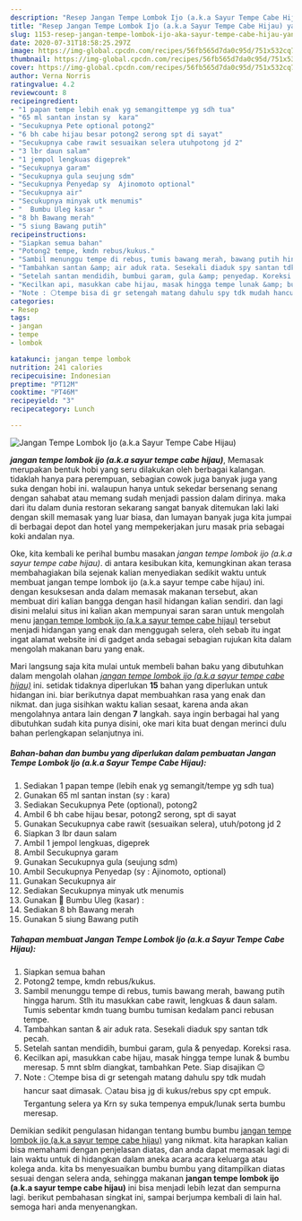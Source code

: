 ```yaml
---
description: "Resep Jangan Tempe Lombok Ijo (a.k.a Sayur Tempe Cabe Hijau) yang Lezat"
title: "Resep Jangan Tempe Lombok Ijo (a.k.a Sayur Tempe Cabe Hijau) yang Lezat"
slug: 1153-resep-jangan-tempe-lombok-ijo-aka-sayur-tempe-cabe-hijau-yang-lezat
date: 2020-07-31T18:58:25.297Z
image: https://img-global.cpcdn.com/recipes/56fb565d7da0c95d/751x532cq70/jangan-tempe-lombok-ijo-aka-sayur-tempe-cabe-hijau-foto-resep-utama.jpg
thumbnail: https://img-global.cpcdn.com/recipes/56fb565d7da0c95d/751x532cq70/jangan-tempe-lombok-ijo-aka-sayur-tempe-cabe-hijau-foto-resep-utama.jpg
cover: https://img-global.cpcdn.com/recipes/56fb565d7da0c95d/751x532cq70/jangan-tempe-lombok-ijo-aka-sayur-tempe-cabe-hijau-foto-resep-utama.jpg
author: Verna Norris
ratingvalue: 4.2
reviewcount: 8
recipeingredient:
- "1 papan tempe lebih enak yg semangittempe yg sdh tua"
- "65 ml santan instan sy  kara"
- "Secukupnya Pete optional potong2"
- "6 bh cabe hijau besar potong2 serong spt di sayat"
- "Secukupnya cabe rawit sesuaikan selera utuhpotong jd 2"
- "3 lbr daun salam"
- "1 jempol lengkuas digeprek"
- "Secukupnya garam"
- "Secukupnya gula seujung sdm"
- "Secukupnya Penyedap sy  Ajinomoto optional"
- "Secukupnya air"
- "Secukupnya minyak utk menumis"
- "  Bumbu Uleg kasar "
- "8 bh Bawang merah"
- "5 siung Bawang putih"
recipeinstructions:
- "Siapkan semua bahan"
- "Potong2 tempe, kmdn rebus/kukus."
- "Sambil menunggu tempe di rebus, tumis bawang merah, bawang putih hingga harum. Stlh itu masukkan cabe rawit, lengkuas &amp; daun salam. Tumis sebentar kmdn tuang bumbu tumisan kedalam panci rebusan tempe."
- "Tambahkan santan &amp; air aduk rata. Sesekali diaduk spy santan tdk pecah."
- "Setelah santan mendidih, bumbui garam, gula &amp; penyedap. Koreksi rasa."
- "Kecilkan api, masukkan cabe hijau, masak hingga tempe lunak &amp; bumbu meresap. 5 mnt sblm diangkat, tambahkan Pete. Siap disajikan 😉"
- "Note : ⚪tempe bisa di gr setengah matang dahulu spy tdk mudah hancur saat dimasak. ⚪atau bisa jg di kukus/rebus spy cpt empuk. Tergantung selera ya Krn sy suka tempenya empuk/lunak serta bumbu meresap."
categories:
- Resep
tags:
- jangan
- tempe
- lombok

katakunci: jangan tempe lombok 
nutrition: 241 calories
recipecuisine: Indonesian
preptime: "PT12M"
cooktime: "PT46M"
recipeyield: "3"
recipecategory: Lunch

---
```



![Jangan Tempe Lombok Ijo (a.k.a Sayur Tempe Cabe Hijau)](https://img-global.cpcdn.com/recipes/56fb565d7da0c95d/751x532cq70/jangan-tempe-lombok-ijo-aka-sayur-tempe-cabe-hijau-foto-resep-utama.jpg)

<b><i>jangan tempe lombok ijo (a.k.a sayur tempe cabe hijau)</i></b>, Memasak merupakan bentuk hobi yang seru dilakukan oleh berbagai kalangan. tidaklah hanya para perempuan, sebagian cowok juga banyak juga yang suka dengan hobi ini. walaupun hanya untuk sekedar bersenang senang dengan sahabat atau memang sudah menjadi passion dalam dirinya. maka dari itu dalam dunia restoran sekarang sangat banyak ditemukan laki laki dengan skill memasak yang luar biasa, dan lumayan banyak juga kita jumpai di berbagai depot dan hotel yang mempekerjakan juru masak pria sebagai koki andalan nya.



Oke, kita kembali ke perihal bumbu masakan <i>jangan tempe lombok ijo (a.k.a sayur tempe cabe hijau)</i>. di antara kesibukan kita, kemungkinan akan terasa membahagiakan bila sejenak kalian menyediakan sedikit waktu untuk membuat jangan tempe lombok ijo (a.k.a sayur tempe cabe hijau) ini. dengan kesuksesan anda dalam memasak makanan tersebut, akan membuat diri kalian bangga dengan hasil hidangan kalian sendiri. dan lagi disini melalui situs ini kalian akan mempunyai saran saran untuk mengolah menu <u>jangan tempe lombok ijo (a.k.a sayur tempe cabe hijau)</u> tersebut menjadi hidangan yang enak dan menggugah selera, oleh sebab itu ingat ingat alamat website ini di gadget anda sebagai sebagian rujukan kita dalam mengolah makanan baru yang enak.


Mari langsung saja kita mulai untuk membeli bahan baku yang dibutuhkan dalam mengolah olahan <u><i>jangan tempe lombok ijo (a.k.a sayur tempe cabe hijau)</i></u> ini. setidak tidaknya diperlukan <b>15</b> bahan yang diperlukan untuk hidangan ini. biar berikutnya dapat membuahkan rasa yang enak dan nikmat. dan juga sisihkan waktu kalian sesaat, karena anda akan mengolahnya antara lain dengan <b>7</b> langkah. saya ingin berbagai hal yang dibutuhkan sudah kita punya disini, oke mari kita buat dengan merinci dulu bahan perlengkapan selanjutnya ini.

<!--inarticleads1-->

##### Bahan-bahan dan bumbu yang diperlukan dalam pembuatan Jangan Tempe Lombok Ijo (a.k.a Sayur Tempe Cabe Hijau):

1. Sediakan 1 papan tempe (lebih enak yg semangit/tempe yg sdh tua)
1. Gunakan 65 ml santan instan (sy : kara)
1. Sediakan Secukupnya Pete (optional), potong2
1. Ambil 6 bh cabe hijau besar, potong2 serong, spt di sayat
1. Gunakan Secukupnya cabe rawit (sesuaikan selera), utuh/potong jd 2
1. Siapkan 3 lbr daun salam
1. Ambil 1 jempol lengkuas, digeprek
1. Ambil Secukupnya garam
1. Gunakan Secukupnya gula (seujung sdm)
1. Ambil Secukupnya Penyedap (sy : Ajinomoto, optional)
1. Gunakan Secukupnya air
1. Sediakan Secukupnya minyak utk menumis
1. Gunakan  🌠 Bumbu Uleg (kasar) :
1. Sediakan 8 bh Bawang merah
1. Gunakan 5 siung Bawang putih




<!--inarticleads2-->

##### Tahapan membuat Jangan Tempe Lombok Ijo (a.k.a Sayur Tempe Cabe Hijau):

1. Siapkan semua bahan
1. Potong2 tempe, kmdn rebus/kukus.
1. Sambil menunggu tempe di rebus, tumis bawang merah, bawang putih hingga harum. Stlh itu masukkan cabe rawit, lengkuas &amp; daun salam. Tumis sebentar kmdn tuang bumbu tumisan kedalam panci rebusan tempe.
1. Tambahkan santan &amp; air aduk rata. Sesekali diaduk spy santan tdk pecah.
1. Setelah santan mendidih, bumbui garam, gula &amp; penyedap. Koreksi rasa.
1. Kecilkan api, masukkan cabe hijau, masak hingga tempe lunak &amp; bumbu meresap. 5 mnt sblm diangkat, tambahkan Pete. Siap disajikan 😉
1. Note : ⚪tempe bisa di gr setengah matang dahulu spy tdk mudah hancur saat dimasak. ⚪atau bisa jg di kukus/rebus spy cpt empuk. Tergantung selera ya Krn sy suka tempenya empuk/lunak serta bumbu meresap.




Demikian sedikit pengulasan hidangan tentang bumbu bumbu <u>jangan tempe lombok ijo (a.k.a sayur tempe cabe hijau)</u> yang nikmat. kita harapkan kalian bisa memahami dengan penjelasan diatas, dan anda dapat memasak lagi di lain waktu untuk di hidangkan dalam aneka acara acara keluarga atau kolega anda. kita bs menyesuaikan bumbu bumbu yang ditampilkan diatas sesuai dengan selera anda, sehingga makanan <b>jangan tempe lombok ijo (a.k.a sayur tempe cabe hijau)</b> ini bisa menjadi lebih lezat dan sempurna lagi. berikut pembahasan singkat ini, sampai berjumpa kembali di lain hal. semoga hari anda menyenangkan.
